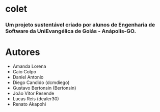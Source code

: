 # colet
### Um projeto sustentável criado por alunos de Engenharia de Software da UniEvangélica de Goiás - Anápolis-GO.

# Autores
- Amanda Lorena
- Caio Colpo
- Daniel Antonio
- Diego Candido (dcmdiego)
- Gustavo Bertonsin (Bertonsin)
- João Vitor Resende
- Lucas Reis (dealer30)
- Renato Akapohi
